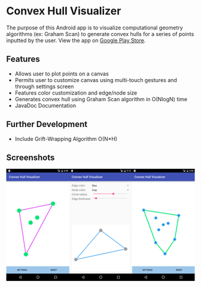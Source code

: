 # Convex Hull Visualizer

The purpose of this Android app is to visualize computational geometry algorithms (ex: Graham Scan) to generate convex hulls for a series of points inputted by the user. View the app on [Google Play Store](https://play.google.com/store/apps/details?id=ca.horatiu.convex_hull_visualizer).

## Features
* Allows user to plot points on a canvas
* Permits user to customize canvas using multi-touch gestures and through settings screen
* Features color customization and edge/node size
* Generates convex hull using Graham Scan algorithm in O(NlogN) time
* JavaDoc Documentation

## Further Development
* Include Grift-Wrapping Algorithm O(N*H)

## Screenshots
![Image Unavailable](/screenshots/ScreenshotReadme.png)